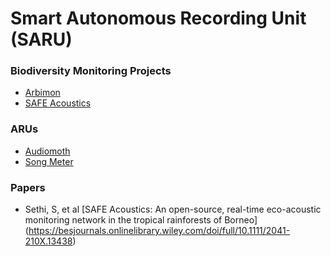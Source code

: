# Smart Autonomous Recording Unit (SARU)

### Biodiversity Monitoring Projects
* [Arbimon](https://arbimon.rfcx.org)
* [SAFE Acoustics](http://acoustics.safeproject.net/)

### ARUs

* [Audiomoth](https://www.openacousticdevices.info/audiomoth)
* [Song Meter](https://www.wildlifeacoustics.com/products/song-meter-sm4)

### Papers

* Sethi, S, et al [SAFE Acoustics: An open-source, real-time eco-acoustic monitoring network in the tropical rainforests of Borneo] (https://besjournals.onlinelibrary.wiley.com/doi/full/10.1111/2041-210X.13438)
